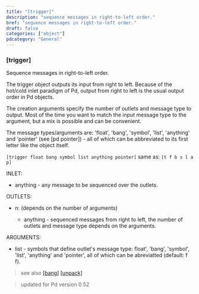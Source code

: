 ```yaml
---
title: "[trigger]"
description: "sequence messages in right-to-left order."
bref: "sequence messages in right-to-left order."
draft: false
categories: ["object"]
pdcategory: "General"
---
```


### [trigger]

Sequence messages in right-to-left order.

The trigger object outputs its input from right to left. Because of the hot/cold inlet paradigm of Pd, output from right to left is the usual output order in Pd objects.

The creation arguments specify the number of outlets and message type to output. Most of the time you want to match the input message type to the argument, but a mix is possible and can be convenient.

The message types/arguments are: 'float', 'bang', 'symbol', 'list', 'anything' and 'pointer' (see [pd pointer]) - all of which can be abbreviated to its first letter like the object itself.

`[trigger float bang symbol list anything pointer]` same as: `[t f b s l a p]` 

INLET:

- anything - any message to be sequenced over the outlets.

OUTLETS:

- n: (depends on the number of arguments)

  - anything - sequenced messages from right to left,  the number of outlets and message type depends on the arguments.

ARGUMENTS:

- list - symbols that define outlet's message type: float',  'bang',  'symbol',  'list',  'anything' and 'pointer',  all of which can be abreviatted (default: f f).
 
> see also [[bang]](../bang) [[unpack]](../unpack)
 
> updated for Pd version 0.52
 
